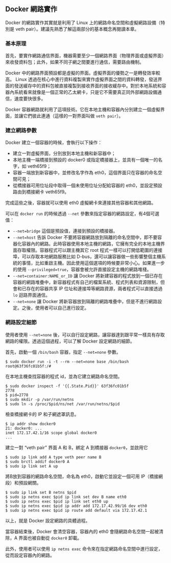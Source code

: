 ## Docker 網路實作

Docker 的網路實作其實就是利用了 Linux 上的網路命名空間和虛擬網路設備（特別是 veth pair）。建議先熟悉了解這兩部分的基本概念再閱讀本章。

### 基本原理
首先，要實作網路通信界面，機器需要至少一個網路界面（物理界面或虛擬界面）來收發資料包；此外，如果不同子網之間要進行通信，需要路由機制。

Docker 中的網路界面預設都是虛擬的界面。虛擬界面的優勢之一是轉發效率較高。
Linux 透過在核心中進行資料複製來實作虛擬界面之間的資料轉發，發送界面的發送緩存中的資料包被直接複製到接收界面的接收緩存中。對於本地系統和容器內系統看來就像是一個正常的乙太網卡，只是它不需要真正同外部網路設備通信，速度要快很多。

Docker 容器網路就利用了這項技術。它在本地主機和容器內分別建立一個虛擬界面，並讓它們彼此連通（這樣的一對界面叫做 `veth pair`）。

### 建立網路參數
Docker 建立一個容器的時候，會執行以下操作：
* 建立一對虛擬界面，分別放到本地主機和新容器中；
* 本地主機一端橋接到預設的 docker0 或指定橋接器上，並具有一個唯一的名字，如 veth65f9；
* 容器一端放到新容器中，並修改名字作為 eth0，這個界面只在容器的命名空間可見；
* 從橋接器可用位址段中取得一個未使用位址分配給容器的 eth0，並設定預設路由到橋接網卡 veth65f9。

完成這些之後，容器就可以使用 eth0 虛擬網卡來連接其他容器和其他網路。

可以在 `docker run` 的時候透過 `--net` 參數來指定容器的網路設定，有4個可選值：
* `--net=bridge` 這個是預設值，連接到預設的橋接器。
* `--net=host` 告訴 Docker 不要將容器網路放到隔離的命名空間中，即不要容器化容器內的網路。此時容器使用本地主機的網路，它擁有完全的本地主機界面存取權限。容器程式可以跟主機其它 root 程式一樣可以打開低範圍的連接埠，可以存取本地網路服務比如 D-bus，還可以讓容器做一些影響整個主機系統的事情，比如重啟主機。因此使用這個選項的時候要非常小心。如果進一步的使用 `--privileged=true`，容器會被允許直接設定主機的網路堆棧。
* `--net=container:NAME_or_ID` 讓 Docker 將新建容器的程式放到一個已存在容器的網路堆疊中，新容器程式有自己的檔案系統、程式列表和資源限制，但會和已存在的容器共享 IP 位址和連接埠等網路資源，兩者程式可以直接透過 `lo` 迴路界面通信。
* `--net=none` 讓 Docker 將新容器放到隔離的網路堆疊中，但是不進行網路設定。之後，使用者可以自己進行設定。

### 網路設定細節
使用者使用 `--net=none` 後，可以自行設定網路，讓容器達到跟平常一樣具有存取網路的權限。透過這個過程，可以了解 Docker 設定網路的細節。

首先，啟動一個 `/bin/bash` 容器，指定 `--net=none` 參數。
```
$ sudo docker run -i -t --rm --net=none base /bin/bash
root@63f36fc01b5f:/#
```
在本地主機查找容器的程式 id，並為它建立網路命名空間。
```
$ sudo docker inspect -f '{{.State.Pid}}' 63f36fc01b5f
2778
$ pid=2778
$ sudo mkdir -p /var/run/netns
$ sudo ln -s /proc/$pid/ns/net /var/run/netns/$pid
```
檢查橋接網卡的 IP 和子網遮罩訊息。
```
$ ip addr show docker0
21: docker0: ...
inet 172.17.42.1/16 scope global docker0
...
```
建立一對 “veth pair” 界面 A 和 B，綁定 A 到橋接器 `docker0`，並啟用它
```
$ sudo ip link add A type veth peer name B
$ sudo brctl addif docker0 A
$ sudo ip link set A up
```
將B放到容器的網路命名空間，命名為 eth0，啟動它並設定一個可用 IP（橋接網段）和預設網關。
```
$ sudo ip link set B netns $pid
$ sudo ip netns exec $pid ip link set dev B name eth0
$ sudo ip netns exec $pid ip link set eth0 up
$ sudo ip netns exec $pid ip addr add 172.17.42.99/16 dev eth0
$ sudo ip netns exec $pid ip route add default via 172.17.42.1
```
以上，就是 Docker 設定網路的具體過程。

當容器結束後，Docker 會清空容器，容器內的 eth0 會隨網路命名空間一起被清除，A 界面也被自動從 `docker0` 卸載。

此外，使用者可以使用 `ip netns exec` 命令來在指定網路命名空間中進行設定，從而設定容器內的網路。
